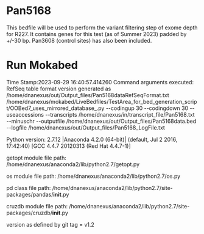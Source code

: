 # Pan5168
This bedfile will be used to perform the variant filtering step of exome depth for R227. It contains genes for this test (as of Summer 2023) padded by +/-30 bp. Pan3608 (control sites) has also been included.

# Run Mokabed
Time Stamp:2023-09-29 16:40:57.414260
Command arguments executed:
RefSeq table format version generated as /home/dnanexus/out/Output_files/Pan5168dataRefSeqFormat.txt
/home/dnanexus/mokabed/LiveBedfiles/TestArea_for_bed_generation_script/OOBed7_uses_mirrored_database_.py --codingup 30 --codingdown 30 --useaccessions --transcripts /home/dnanexus/in/transcript_file/Pan5168.txt --minuschr --outputfile /home/dnanexus/out/Output_files/Pan5168data.bed --logfile /home/dnanexus/out/Output_files/Pan5168_LogFile.txt 

 Python version: 2.7.12 |Anaconda 4.2.0 (64-bit)| (default, Jul  2 2016, 17:42:40) 
[GCC 4.4.7 20120313 (Red Hat 4.4.7-1)]

 getopt module file path: /home/dnanexus/anaconda2/lib/python2.7/getopt.py

 os module file path: /home/dnanexus/anaconda2/lib/python2.7/os.py

 pd class file path: /home/dnanexus/anaconda2/lib/python2.7/site-packages/pandas/__init__.py

 cruzdb module file path: /home/dnanexus/anaconda2/lib/python2.7/site-packages/cruzdb/__init__.py

version as defined by git tag = v1.2